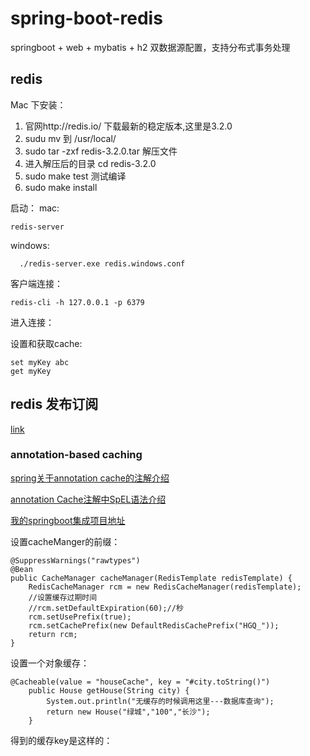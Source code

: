 # spring-boot-redis

springboot + web + mybatis + h2 双数据源配置，支持分布式事务处理


## redis

Mac 下安装：

 1. 官网http://redis.io/ 下载最新的稳定版本,这里是3.2.0
 2. sudu mv 到 /usr/local/
 3. sudo tar -zxf redis-3.2.0.tar 解压文件
 4. 进入解压后的目录 cd redis-3.2.0
 5. sudo make test 测试编译
 6. sudo make install 
 

启动：
mac:
    
    redis-server
     
windows:
      
      ./redis-server.exe redis.windows.conf
      
客户端连接：
    
    redis-cli -h 127.0.0.1 -p 6379
    
进入连接：

设置和获取cache:

    set myKey abc
    get myKey


## redis 发布订阅



[link](http://www.jianshu.com/p/a2ab17707eff)


### annotation-based caching


[spring关于annotation cache的注解介绍](https://docs.spring.io/spring/docs/current/spring-framework-reference/html/cache.html)



[annotation Cache注解中SpEL语法介绍](https://docs.spring.io/spring/docs/current/spring-framework-reference/html/expressions.html)



[我的springboot集成项目地址](https://github.com/huguiqi/springboot-redis.git)


设置cacheManger的前缀：

    @SuppressWarnings("rawtypes")
    @Bean
    public CacheManager cacheManager(RedisTemplate redisTemplate) {
        RedisCacheManager rcm = new RedisCacheManager(redisTemplate);
        //设置缓存过期时间
        //rcm.setDefaultExpiration(60);//秒
        rcm.setUsePrefix(true);
        rcm.setCachePrefix(new DefaultRedisCachePrefix("HGQ_"));
        return rcm;
    }
    
    
    
 设置一个对象缓存：
    
    @Cacheable(value = "houseCache", key = "#city.toString()")
        public House getHouse(String city) {
            System.out.println("无缓存的时候调用这里---数据库查询");
            return new House("绿城","100","长沙");
        }
        
        
 得到的缓存key是这样的：
        
        